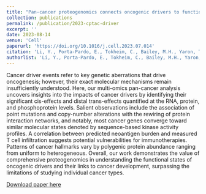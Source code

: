 ```yaml
---
title: "Pan-cancer proteogenomics connects oncogenic drivers to functional states"
collection: publications
permalink: /publication/2023-cptac-driver
excerpt: ''
date: 2023-08-14
venue: 'Cell'
paperurl: 'https://doi.org/10.1016/j.cell.2023.07.014'
citation: 'Li, Y., Porta-Pardo, E., Tokheim, C., Bailey, M.H., Yaron, T.M. et al. Pan-cancer proteogenomics connects oncogenic drivers to functional states. Cell (2023). https://doi.org/10.1016/j.cell.2023.07.014'
authorlist: 'Li, Y., Porta-Pardo, E., Tokheim, C., Bailey, M.H., Yaron, T.M., Stathias, V., Geffen, Y., Imbach, K.J., Cao, S., Anand, S., Akiyama, Y., Liu, W., Wyczalkowski, M.A., Song, Y., Storrs, E.P., Wendl, M.C., Zhang, W., Sibai, M., Ruiz-Serra, V., Liang, W., Terekhanova, N.V., Rodrigues, F.M., Clauser, K.R., Heiman, D.I., Zhang, Q., Aguet, F., Calinawan, A.P., Dhanasekaran, S.M., Birger, C., Satpathy, S., Zhou, D.C., Wang, L., Baral, J., Johnson, J.L., Huntsman, E.M., Pugliese, P., Colaprico, A., Iavarone, A., Chheda, M.G., Ricketts, C.J., Fenyö, D., Payne, S.H., Rodriguez, H., Robles, A.I., Gillette, M.A., Kumar-Sinha, C., Lazar, A.J., Cantley, L.C., Getz, G., Ding, L., An, E., Anurag, M., Bavarva, J., Birrer, M.J., Calinawan, A., Ceccarelli, M., Chan, D.W., Chinnaiyan, A.M., Cho, H., Chowdhury, S., Cieslik, M.P., Leprevost, F.V., Day, C., Domagalski, M.J., Dou, Y., Druker, B.J., Edwards, N., Ellis, M.J., Selvan, M.E., Foltz, S.M., Francis, A., Gonzalez Robles, T.J., Gosline, S.J.C., Gümüş, Z.H., Hiltke, T., Hong, R., Hostetter, G., Hu, Y., Huang, C., Huntsman, E., Jaehnig, E.J., Jewel, S.D., Ji, J., Jiang, W., Katsnelson, L., Ketchum, K.A., Kolodziejczak, I., Lei, J.T., Liao, Y., Lindgren, C.M., Liu, T., Ma, W., McKerrow, W., Nesvizhskii, A.I., Newton, C., Oldroyd, R., Omenn, G.S., Paulovich, A.G., Petralia, F., Reva, B., Rodland, K.D., Ruggles, K.V., Rykunov, D., Savage, S.R., Schadt, E.E., Schnaubelt, M., Schraink, T., Shi, Z., Smith, R.D., Song, X., Tan, J., Thangudu, R.R., Tignor, N., Wang, J.M., Wang, P., Wang, Y., Wen, B., Wiznerowicz, M., Yi, X., Zhang, B., Zhang, H., Zhang, X., Zhang, Z.'
---
```

Cancer driver events refer to key genetic aberrations that drive oncogenesis; however, their exact molecular mechanisms remain insufficiently understood. Here, our multi-omics pan-cancer analysis uncovers insights into the impacts of cancer drivers by identifying their significant cis-effects and distal trans-effects quantified at the RNA, protein, and phosphoprotein levels. Salient observations include the association of point mutations and copy-number alterations with the rewiring of protein interaction networks, and notably, most cancer genes converge toward similar molecular states denoted by sequence-based kinase activity profiles. A correlation between predicted neoantigen burden and measured T cell infiltration suggests potential vulnerabilities for immunotherapies. Patterns of cancer hallmarks vary by polygenic protein abundance ranging from uniform to heterogeneous. Overall, our work demonstrates the value of comprehensive proteogenomics in understanding the functional states of oncogenic drivers and their links to cancer development, surpassing the limitations of studying individual cancer types.

[Download paper here](http://yoakiyama.github.io/files/publications/cptac-driver-2023.pdf)
